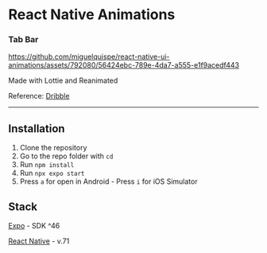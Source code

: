 # React Native Animations

### Tab Bar

https://github.com/miguelquispe/react-native-ui-animations/assets/792080/56424ebc-789e-4da7-a555-e1f9acedf443

Made with Lottie and Reanimated

Reference: [Dribble](https://dribbble.com/shots/17692231-Tab-Bar-Micro-Interaction)

---

## Installation

1. Clone the repository
2. Go to the repo folder with `cd`
3. Run `npm install`
4. Run `npx expo start`
5. Press `a` for open in Android - Press `i` for iOS Simulator

## Stack

[Expo](https://docs.expo.dev/) - SDK ^46

[React Native](https://reactnative.dev/) - v.71
